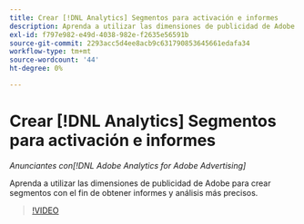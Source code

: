 ```yaml
---
title: Crear [!DNL Analytics] Segmentos para activación e informes
description: Aprenda a utilizar las dimensiones de publicidad de Adobe para crear segmentos con el fin de obtener informes y análisis más precisos.
exl-id: f797e982-e49d-4038-982e-f2635e56591b
source-git-commit: 2293acc5d4ee8acb9c631790853645661edafa34
workflow-type: tm+mt
source-wordcount: '44'
ht-degree: 0%

---
```


# Crear [!DNL Analytics] Segmentos para activación e informes

*Anunciantes con[!DNL Adobe Analytics for Adobe Advertising]*

Aprenda a utilizar las dimensiones de publicidad de Adobe para crear segmentos con el fin de obtener informes y análisis más precisos.

>[!VIDEO](https://video.tv.adobe.com/v/33916)
